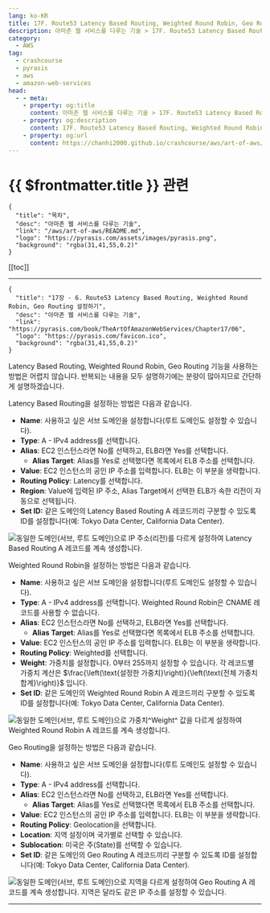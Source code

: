 ```yaml
---
lang: ko-KR
title: 17F. Route53 Latency Based Routing, Weighted Round Robin, Geo Routing 설정하기
description: 아마존 웹 서비스를 다루는 기술 > 17F. Route53 Latency Based Routing, Weighted Round Robin, Geo Routing 설정하기
category:
  - AWS
tag: 
  - crashcourse
  - pyrasis
  - aws 
  - amazon-web-services
head:
  - - meta:
    - property: og:title
      content: 아마존 웹 서비스를 다루는 기술 > 17F. Route53 Latency Based Routing, Weighted Round Robin, Geo Routing 설정하기
    - property: og:description
      content: 17F. Route53 Latency Based Routing, Weighted Round Robin, Geo Routing 설정하기
    - property: og:url
      content: https://chanhi2000.github.io/crashcourse/aws/art-of-aws/17F.html
---
```


# {{ $frontmatter.title }} 관련

```component VPCard
{
  "title": "목차",
  "desc": "아마존 웹 서비스를 다루는 기술",
  "link": "/aws/art-of-aws/README.md",
  "logo": "https://pyrasis.com/assets/images/pyrasis.png",
  "background": "rgba(31,41,55,0.2)"
}
```

[[toc]]

---

```component VPCard
{
  "title": "17장 - 6. Route53 Latency Based Routing, Weighted Round Robin, Geo Routing 설정하기",
  "desc": "아마존 웹 서비스를 다루는 기술",
  "link": "https://pyrasis.com/book/TheArtOfAmazonWebServices/Chapter17/06",
  "logo": "https://pyrasis.com/favicon.ico",
  "background": "rgba(31,41,55,0.2)"
}
```

Latency Based Routing, Weighted Round Robin, Geo Routing 기능을 사용하는 방법은 어렵지 않습니다. 반복되는 내용을 모두 설명하기에는 분량이 많아지므로 간단하게 설명하겠습니다.

Latency Based Routing을 설정하는 방법은 다음과 같습니다.

- **Name**: 사용하고 싶은 서브 도메인을 설정합니다(루트 도메인도 설정할 수 있습니다).
- **Type**: A - IPv4 address를 선택합니다.
- **Alias**: EC2 인스턴스라면 No를 선택하고, ELB라면 Yes를 선택합니다.
  - **Alias Target**: Alias를 Yes로 선택했다면 목록에서 ELB 주소를 선택합니다.
- **Value**: EC2 인스턴스의 공인 IP 주소를 입력합니다. ELB는 이 부분을 생략합니다.
- **Routing Policy**: Latency를 선택합니다.
- **Region**: Value에 입력된 IP 주소, Alias Target에서 선택한 ELB가 속한 리전이 자동으로 선택됩니다.
- **Set ID:** 같은 도메인의 Latency Based Routing A 레코드끼리 구분할 수 있도록 ID를 설정합니다(예: Tokyo Data Center, California Data Center).

![동일한 도메인(서브, 루트 도메인)으로 IP 주소(리전)를 다르게 설정하여 Latency Based Routing A 레코드를 계속 생성합니다.](https://pyrasis.com/assets/images/TheArtOfAmazonWebServicesChapter17/56_.png)

Weighted Round Robin을 설정하는 방법은 다음과 같습니다.

- **Name**: 사용하고 싶은 서브 도메인을 설정합니다(루트 도메인도 설정할 수 있습니다).
- **Type**: A - IPv4 address를 선택합니다. Weighted Round Robin은 CNAME 레코드를 사용할 수 없습니다.
- **Alias**: EC2 인스턴스라면 No를 선택하고, ELB라면 Yes를 선택합니다.
  - **Alias Target**: Alias를 Yes로 선택했다면 목록에서 ELB 주소를 선택합니다.
- **Value**: EC2 인스턴스의 공인 IP 주소를 입력합니다. ELB는 이 부분을 생략합니다.
- **Routing Policy**: Weighted를 선택합니다.
- **Weight**: 가중치를 설정합니다. 0부터 255까지 설정할 수 있습니다. 각 레코드별 가중치 계산은 $\frac{\left(\text{설정한 가중치}\right)}{\left(\text{전체 가중치 합계}\right)}$ 입니다.
- **Set ID**: 같은 도메인의 Weighted Round Robin A 레코드끼리 구분할 수 있도록 ID를 설정합니다(예: Tokyo Data Center, California Data Center).

![동일한 도메인(서브, 루트 도메인)으로 가중치^Weight^ 값을 다르게 설정하여 Weighted Round Robin A 레코드를 계속 생성합니다.](https://pyrasis.com/assets/images/TheArtOfAmazonWebServicesChapter17/57_.png)

Geo Routing을 설정하는 방법은 다음과 같습니다.

- **Name**: 사용하고 싶은 서브 도메인을 설정합니다(루트 도메인도 설정할 수 있습니다).
- **Type**: A - IPv4 address를 선택합니다.
- **Alias**: EC2 인스턴스라면 No를 선택하고, ELB라면 Yes를 선택합니다.
  - **Alias Target**: Alias를 Yes로 선택했다면 목록에서 ELB 주소를 선택합니다.
- **Value**: EC2 인스턴스의 공인 IP 주소를 입력합니다. ELB는 이 부분을 생략합니다.
- **Routing Policy**: Geolocation을 선택합니다.
- **Location**: 지역 설정이며 국가별로 선택할 수 있습니다.
- **Sublocation**: 미국은 주(State)를 선택할 수 있습니다.
- **Set ID**: 같은 도메인의 Geo Routing A 레코드끼리 구분할 수 있도록 ID를 설정합니다(예: Tokyo Data Center, California Data Center).

![동일한 도메인(서브, 루트 도메인)으로 지역을 다르게 설정하여 Geo Routing A 레코드를 계속 생성합니다. 지역은 달라도 같은 IP 주소를 설정할 수 있습니다.](https://pyrasis.com/assets/images/TheArtOfAmazonWebServicesChapter17/58_.png)

---
